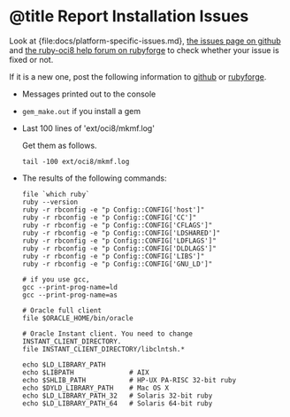 # @title Report Installation Issues

Look at {file:docs/platform-specific-issues.md},
[the issues page on github][github] and [the ruby-oci8 help forum on rubyforge][rubyforge]
to check whether your issue is fixed or not.

If it is a new one, post the following information to [github][] or [rubyforge][].

[github]: https://github.com/kubo/ruby-oci8/issues
[rubyforge]: http://rubyforge.org/forum/forum.php?forum_id=1078

*    Messages printed out to the console

*    `gem_make.out` if you install a gem

*    Last 100 lines of 'ext/oci8/mkmf.log'

     Get them as follows.

         tail -100 ext/oci8/mkmf.log

*    The results of the following commands:

         file `which ruby`
         ruby --version
         ruby -r rbconfig -e "p Config::CONFIG['host']"
         ruby -r rbconfig -e "p Config::CONFIG['CC']"
         ruby -r rbconfig -e "p Config::CONFIG['CFLAGS']"
         ruby -r rbconfig -e "p Config::CONFIG['LDSHARED']"
         ruby -r rbconfig -e "p Config::CONFIG['LDFLAGS']"
         ruby -r rbconfig -e "p Config::CONFIG['DLDLAGS']"
         ruby -r rbconfig -e "p Config::CONFIG['LIBS']"
         ruby -r rbconfig -e "p Config::CONFIG['GNU_LD']"
         
         # if you use gcc,
         gcc --print-prog-name=ld
         gcc --print-prog-name=as
         
         # Oracle full client
         file $ORACLE_HOME/bin/oracle
         
         # Oracle Instant client. You need to change INSTANT_CLIENT_DIRECTORY.
         file INSTANT_CLIENT_DIRECTORY/libclntsh.*
         
         echo $LD_LIBRARY_PATH
         echo $LIBPATH              # AIX
         echo $SHLIB_PATH           # HP-UX PA-RISC 32-bit ruby
         echo $DYLD_LIBRARY_PATH    # Mac OS X
         echo $LD_LIBRARY_PATH_32   # Solaris 32-bit ruby
         echo $LD_LIBRARY_PATH_64   # Solaris 64-bit ruby
